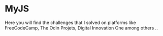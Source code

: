 # MyJS
Here you will find the challenges that I solved on platforms like FreeCodeCamp, The Odin Projets, Digital Innovation One among others ..
